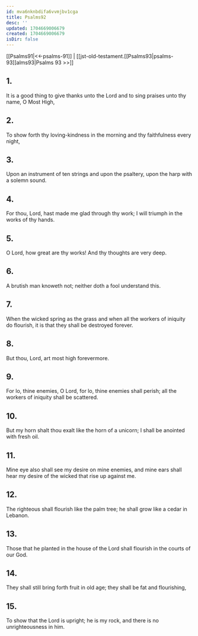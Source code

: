 ```yaml
---
id: mva6nknbdifa6vvmjbv1cga
title: Psalms92
desc: ''
updated: 1704669006679
created: 1704669006679
isDir: false
---
```

[[Psalms91|<<-psalms-91]] | [[jst-old-testament.[[Psalms93|psalms-93]]alms93|Psalms 93 >>]]
## 1.
It is a good thing to give thanks unto the Lord and to sing praises unto thy name, O Most High,
## 2.
To show forth thy loving-kindness in the morning and thy faithfulness every night,
## 3.
Upon an instrument of ten strings and upon the psaltery, upon the harp with a solemn sound.
## 4.
For thou, Lord, hast made me glad through thy work; I will triumph in the works of thy hands.
## 5.
O Lord, how great are thy works! And thy thoughts are very deep.
## 6.
A brutish man knoweth not; neither doth a fool understand this.
## 7.
When the wicked spring as the grass and when all the workers of iniquity do flourish, it is that they shall be destroyed forever.
## 8.
But thou, Lord, art most high forevermore.
## 9.
For lo, thine enemies, O Lord, for lo, thine enemies shall perish; all the workers of iniquity shall be scattered.
## 10.
But my horn shalt thou exalt like the horn of a unicorn; I shall be anointed with fresh oil.
## 11.
Mine eye also shall see my desire on mine enemies, and mine ears shall hear my desire of the wicked that rise up against me.
## 12.
The righteous shall flourish like the palm tree; he shall grow like a cedar in Lebanon.
## 13.
Those that he planted in the house of the Lord shall flourish in the courts of our God.
## 14.
They shall still bring forth fruit in old age; they shall be fat and flourishing,
## 15.
To show that the Lord is upright; he is my rock, and there is no unrighteousness in him.

